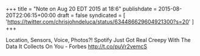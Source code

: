 +++
title = "Note on Aug 20 EDT 2015 at 18:6"
publishdate = 2015-08-20T22:06:15+00:00
draft = false
syndicated = [ 'https://twitter.com/chrisjohndeluca/status/634486629604921300?s=20' ]
+++

Location, Sensors, Voice, Photos?! Spotify Just Got Real Creepy With The Data It Collects On You - Forbes http://t.co/puVr2vemcS
